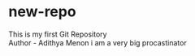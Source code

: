 # new-repo
This is my first Git Repository
<br>
Author - Adithya Menon
i am a very big procastinator
